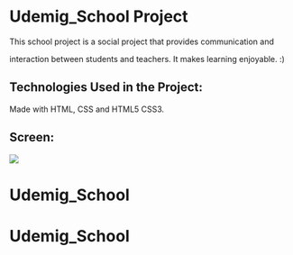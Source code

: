 <h1> Udemig_School Project</h1>

This school project is a social project that provides communication and 

interaction between students and teachers. It makes learning enjoyable. :)

<h2>Technologies Used in the Project:</h2>

Made with HTML, CSS and HTML5 CSS3.

<h2>Screen:</h2>

![](screennew.gif) 
# Udemig_School
# Udemig_School
